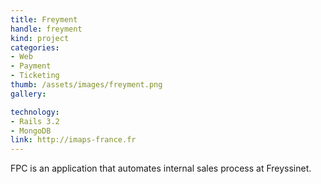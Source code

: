 ```yaml
---
title: Freyment
handle: freyment
kind: project
categories:
- Web
- Payment
- Ticketing
thumb: /assets/images/freyment.png
gallery:

technology:
- Rails 3.2
- MongoDB
link: http://imaps-france.fr
---
```


FPC is an application that automates internal sales process at Freyssinet.
